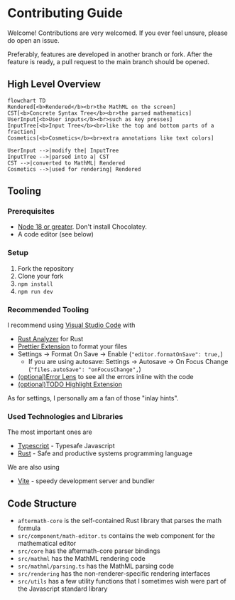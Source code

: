# Contributing Guide

Welcome! Contributions are very welcomed. If you ever feel unsure, please do open an issue.

Preferably, features are developed in another branch or fork. After the feature is ready, a pull request to the main branch should be opened.

## High Level Overview

```mermaid
flowchart TD
Rendered[<b>Rendered</b><br>the MathML on the screen]
CST[<b>Concrete Syntax Tree</b><br>the parsed mathematics]
UserInput[<b>User inputs</b><br>such as key presses]
InputTree[<b>Input Tree</b><br>like the top and bottom parts of a fraction]
Cosmetics[<b>Cosmetics</b><br>extra annotations like text colors]

UserInput -->|modify the| InputTree
InputTree -->|parsed into a| CST
CST -->|converted to MathML| Rendered
Cosmetics -->|used for rendering| Rendered
```

## Tooling

### Prerequisites

- [Node 18 or greater](https://nodejs.org/en/). Don't install Chocolatey.
- A code editor (see below)

### Setup

1. Fork the repository
2. Clone your fork
3. `npm install`
4. `npm run dev`

### Recommended Tooling

I recommend using [Visual Studio Code](https://code.visualstudio.com/) with

- [Rust Analyzer](https://marketplace.visualstudio.com/items?itemName=rust-lang.rust-analyzer) for Rust
- [Prettier Extension](https://marketplace.visualstudio.com/items?itemName=esbenp.prettier-vscode) to format your files
- Settings &rarr; Format On Save &rarr; Enable (`"editor.formatOnSave": true,`)
  - If you are using autosave: Settings &rarr; Autosave &rarr; On Focus Change (`"files.autoSave": "onFocusChange",`)
- [(optional)Error Lens](https://marketplace.visualstudio.com/items?itemName=usernamehw.errorlens) to see all the errors inline with the code
- [(optional)TODO Highlight Extension](https://marketplace.visualstudio.com/items?itemName=wayou.vscode-todo-highlight)

As for settings, I personally am a fan of those "inlay hints".

### Used Technologies and Libraries

The most important ones are

- [Typescript](https://www.typescriptlang.org/) - Typesafe Javascript
- [Rust](https://www.rust-lang.org/) - Safe and productive systems programming language

We are also using

- [Vite](https://github.com/vitejs/vite) - speedy development server and bundler

## Code Structure

- `aftermath-core` is the self-contained Rust library that parses the math formula
- `src/component/math-editor.ts` contains the web component for the mathematical editor
- `src/core` has the aftermath-core parser bindings
- `src/mathml` has the MathML rendering code
- `src/mathml/parsing.ts` has the MathML parsing code
- `src/rendering` has the non-renderer-specific rendering interfaces
- `src/utils` has a few utility functions that I sometimes wish were part of the Javascript standard library

